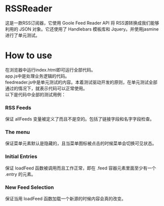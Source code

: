 # RSSReader
这是一款RSS订阅器，它使用 Goole Feed Reader API 将 RSS源转换成我们能够利用的 JSON 对象。它还使用了 Handlebars 模板库和 Jquery。并使用jasmine进行了单元测试。
# How to use
在浏览器中运行index.html即可运行全部代码。</br>
app.js中是处理业务逻辑的代码。</br>
feedreader.js中是单元测试的内容。本着测试驱动开发的原则，在单元测试全部通过的情况下，就表示代码可以正常使用。</br>
以下是代码中全部的测试用例：
### RSS Feeds
保证 allFeeds 变量被定义了而且不是空的。包括了链接字段和名字字段检查。
### The menu
保证菜单元素默认是隐藏的，且当菜单图标被点击的时候菜单会切换可见状态。
### Initial Entries
保证 loadFeed 函数被调用而且工作正常，即在 .feed 容器元素里面至少有一个 .entry 的元素。
### New Feed Selection
保证当用 loadFeed 函数加载一个新源的时候内容会真的改变。